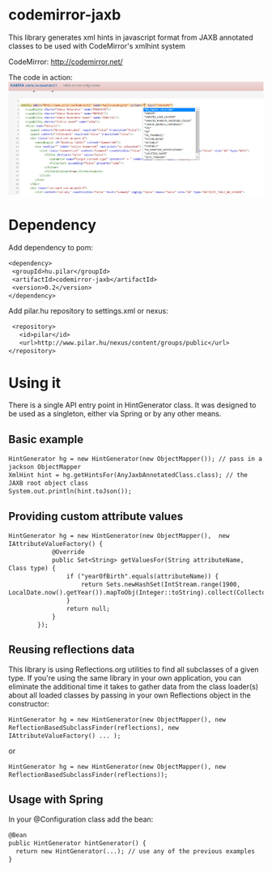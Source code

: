 # codemirror-jaxb
This library generates xml hints in javascript format from JAXB annotated classes to be used with CodeMirror's xmlhint system

CodeMirror: http://codemirror.net/

The code in action: ![alt screenshot](hints.png "")

# Dependency

Add dependency to pom:
~~~~
<dependency>      
 <groupId>hu.pilar</groupId>
 <artifactId>codemirror-jaxb</artifactId>
 <version>0.2</version>
</dependency>
~~~~
Add pilar.hu repository to settings.xml or nexus:
~~~~
 <repository>
   <id>pilar</id>
   <url>http://www.pilar.hu/nexus/content/groups/public</url>
</repository>
~~~~
# Using it

There is a single API entry point in HintGenerator class. It was designed to be used as a singleton, either via Spring or by any other  means. 

## Basic example
~~~~
HintGenerator hg = new HintGenerator(new ObjectMapper()); // pass in a jackson ObjectMapper
XmlHint hint = hg.getHintsFor(AnyJaxbAnnotatedClass.class); // the JAXB root object class
System.out.println(hint.toJson());
~~~~
## Providing custom attribute values 
~~~~
HintGenerator hg = new HintGenerator(new ObjectMapper(),  new IAttributeValueFactory() {
            @Override
            public Set<String> getValuesFor(String attributeName, Class type) {
                if ("yearOfBirth".equals(attributeName)) {
                    return Sets.newHashSet(IntStream.range(1900, LocalDate.now().getYear()).mapToObj(Integer::toString).collect(Collectors.toSet()));
                }
                return null;
            }
        });
~~~~
## Reusing reflections data

This library is using Reflections.org utilities to find all subclasses of a given type. If you're using the same library in your own application, you can eliminate the additional time it takes to gather data from the class loader(s) about all loaded classes by passing in your own Reflections object in the constructor:

~~~~
HintGenerator hg = new HintGenerator(new ObjectMapper(), new ReflectionBasedSubclassFinder(reflections), new IAttributeValueFactory() ... );
~~~~
or 
~~~~
HintGenerator hg = new HintGenerator(new ObjectMapper(), new ReflectionBasedSubclassFinder(reflections));
~~~~
## Usage with Spring

In your @Configuration class add the bean:
~~~~
@Bean
public HintGenerator hintGenerator() {
  return new HintGenerator(...); // use any of the previous examples
}
~~~~


